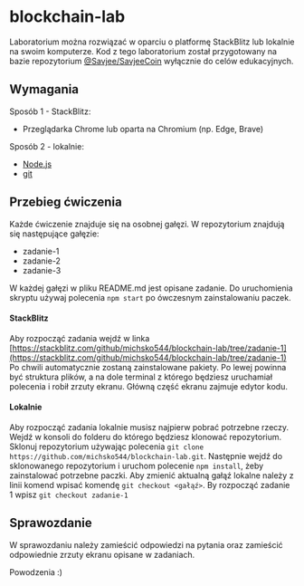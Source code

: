 # blockchain-lab

Laboratorium można rozwiązać w oparciu o platformę StackBlitz lub lokalnie na swoim komputerze. Kod z tego laboratorium został przygotowany na bazie repozytorium [@Savjee/SavjeeCoin](https://github.com/Savjee/SavjeeCoin) wyłącznie do celów edukacyjnych.

## Wymagania

Sposób 1 - StackBlitz:

- Przeglądarka Chrome lub oparta na Chromium (np. Edge, Brave)

Sposób 2 - lokalnie:

- [Node.js](https://nodejs.org/en/)
- [git](https://git-scm.com/)

## Przebieg ćwiczenia

Każde ćwiczenie znajduje się na osobnej gałęzi. W repozytorium znajdują się następujące gałęzie:

- zadanie-1
- zadanie-2
- zadanie-3

W każdej gałęzi w pliku README.md jest opisane zadanie. Do uruchomienia skryptu używaj polecenia `npm start` po ówczesnym zainstalowaniu paczek.

#### StackBlitz

Aby rozpocząć zadania wejdź w linka [https://stackblitz.com/github/michsko544/blockchain-lab/tree/zadanie-1](https://stackblitz.com/github/michsko544/blockchain-lab/tree/zadanie-1)
Po chwili automatycznie zostaną zainstalowane pakiety. Po lewej powinna być struktura plików, a na dole terminal z którego będziesz uruchamiał polecenia i robił zrzuty ekranu. Główną część ekranu zajmuje edytor kodu.

#### Lokalnie

Aby rozpocząć zadania lokalnie musisz najpierw pobrać potrzebne rzeczy.
Wejdź w konsoli do folderu do którego będziesz klonować repozytorium. Sklonuj repozytorium używając polecenia `git clone https://github.com/michsko544/blockchain-lab.git`. Następnie wejdź do sklonowanego repozytorium i uruchom polecenie `npm install`, żeby zainstalować potrzebne paczki.
Aby zmienić aktualną gałąź lokalne należy z linii komend wpisać komendę `git checkout <gałąź>`. By rozpocząć zadanie 1 wpisz `git checkout zadanie-1`

## Sprawozdanie

W sprawozdaniu należy zamieścić odpowiedzi na pytania oraz zamieścić odpowiednie zrzuty ekranu opisane w zadaniach.

Powodzenia :)
